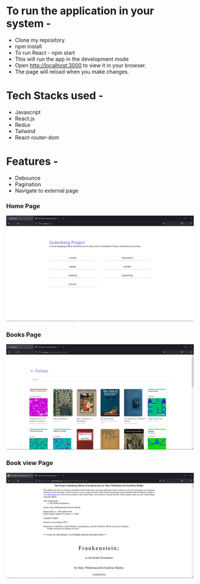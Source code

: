 # To run the application in your system -

- Clone my repository
- npm install
- To run React - npm start
- This will run the app in the development mode
- Open [http://localhost:3000](http://localhost:3000) to view it in your browser.
- The page will reload when you make changes.

# Tech Stacks used -

- Javascript
- React.js
- Redux
- Tailwind
- React-router-dom

# Features -

- Debounce
- Pagination
- Navigate to external page

### Home Page

![](https://github.com/taherahmed14/Book-application/blob/main/Screenshots/Home.png)

### Books Page

![](https://github.com/taherahmed14/Book-application/blob/main/Screenshots/Books.png)

### Book view Page

![](https://github.com/taherahmed14/Book-application/blob/main/Screenshots/BookView.png)
